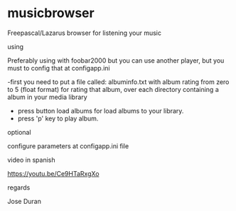 # musicbrowser
Freepascal/Lazarus browser for listening your music

using

Preferably using with foobar2000 but you can use another player, but you must to config that at configapp.ini

-first you need to put a file called: albuminfo.txt with album rating from zero to 5 (float format) for rating that album, over each directory containing a album in your media library
- press button load albums for load albums to your library.
- press 'p' key to play album.

optional

configure parameters at configapp.ini file

video in spanish

https://youtu.be/Ce9HTaRxgXo

regards

Jose Duran

